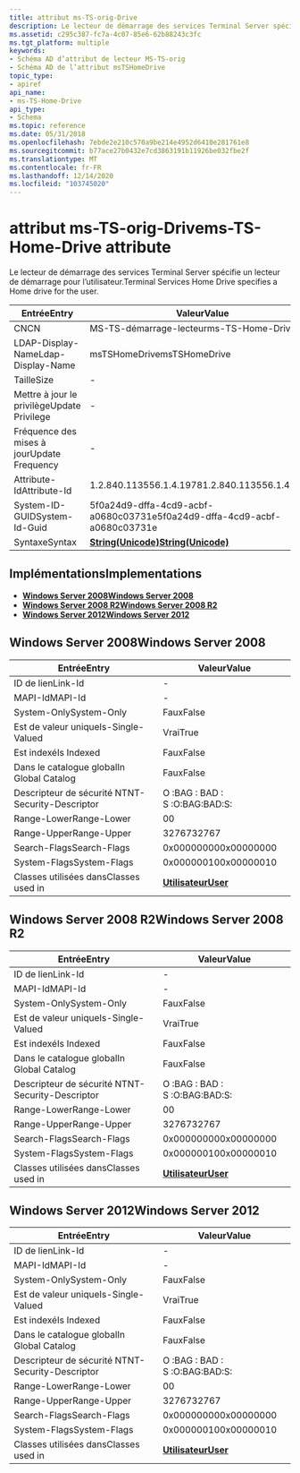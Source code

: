 ```yaml
---
title: attribut ms-TS-orig-Drive
description: Le lecteur de démarrage des services Terminal Server spécifie un lecteur de démarrage pour l’utilisateur.
ms.assetid: c295c387-fc7a-4c07-85e6-62b88243c3fc
ms.tgt_platform: multiple
keywords:
- Schéma AD d’attribut de lecteur MS-TS-orig
- Schéma AD de l’attribut msTSHomeDrive
topic_type:
- apiref
api_name:
- ms-TS-Home-Drive
api_type:
- Schema
ms.topic: reference
ms.date: 05/31/2018
ms.openlocfilehash: 7ebde2e210c570a9be214e4952d6410e281761e8
ms.sourcegitcommit: b77ace27b0432e7cd3863191b11926be032fbe2f
ms.translationtype: MT
ms.contentlocale: fr-FR
ms.lasthandoff: 12/14/2020
ms.locfileid: "103745020"
---
```

# <a name="ms-ts-home-drive-attribute"></a><span data-ttu-id="3e1f4-105">attribut ms-TS-orig-Drive</span><span class="sxs-lookup"><span data-stu-id="3e1f4-105">ms-TS-Home-Drive attribute</span></span>

<span data-ttu-id="3e1f4-106">Le lecteur de démarrage des services Terminal Server spécifie un lecteur de démarrage pour l’utilisateur.</span><span class="sxs-lookup"><span data-stu-id="3e1f4-106">Terminal Services Home Drive specifies a Home drive for the user.</span></span>



| <span data-ttu-id="3e1f4-107">Entrée</span><span class="sxs-lookup"><span data-stu-id="3e1f4-107">Entry</span></span> | <span data-ttu-id="3e1f4-108">Valeur</span><span class="sxs-lookup"><span data-stu-id="3e1f4-108">Value</span></span> |
|-------------------|---------------------------------------------|
| <span data-ttu-id="3e1f4-109">CN</span><span class="sxs-lookup"><span data-stu-id="3e1f4-109">CN</span></span>                | <span data-ttu-id="3e1f4-110">MS-TS-démarrage-lecteur</span><span class="sxs-lookup"><span data-stu-id="3e1f4-110">ms-TS-Home-Drive</span></span>                            |
| <span data-ttu-id="3e1f4-111">LDAP-Display-Name</span><span class="sxs-lookup"><span data-stu-id="3e1f4-111">Ldap-Display-Name</span></span> | <span data-ttu-id="3e1f4-112">msTSHomeDrive</span><span class="sxs-lookup"><span data-stu-id="3e1f4-112">msTSHomeDrive</span></span>                               |
| <span data-ttu-id="3e1f4-113">Taille</span><span class="sxs-lookup"><span data-stu-id="3e1f4-113">Size</span></span>              | \-                                          |
| <span data-ttu-id="3e1f4-114">Mettre à jour le privilège</span><span class="sxs-lookup"><span data-stu-id="3e1f4-114">Update Privilege</span></span>  | \-                                          |
| <span data-ttu-id="3e1f4-115">Fréquence des mises à jour</span><span class="sxs-lookup"><span data-stu-id="3e1f4-115">Update Frequency</span></span>  | \-                                          |
| <span data-ttu-id="3e1f4-116">Attribute-Id</span><span class="sxs-lookup"><span data-stu-id="3e1f4-116">Attribute-Id</span></span>      | <span data-ttu-id="3e1f4-117">1.2.840.113556.1.4.1978</span><span class="sxs-lookup"><span data-stu-id="3e1f4-117">1.2.840.113556.1.4.1978</span></span>                     |
| <span data-ttu-id="3e1f4-118">System-ID-GUID</span><span class="sxs-lookup"><span data-stu-id="3e1f4-118">System-Id-Guid</span></span>    | <span data-ttu-id="3e1f4-119">5f0a24d9-dffa-4cd9-acbf-a0680c03731e</span><span class="sxs-lookup"><span data-stu-id="3e1f4-119">5f0a24d9-dffa-4cd9-acbf-a0680c03731e</span></span>        |
| <span data-ttu-id="3e1f4-120">Syntaxe</span><span class="sxs-lookup"><span data-stu-id="3e1f4-120">Syntax</span></span>            | [<span data-ttu-id="3e1f4-121">**String(Unicode)**</span><span class="sxs-lookup"><span data-stu-id="3e1f4-121">**String(Unicode)**</span></span>](s-string-unicode.md) |



## <a name="implementations"></a><span data-ttu-id="3e1f4-122">Implémentations</span><span class="sxs-lookup"><span data-stu-id="3e1f4-122">Implementations</span></span>

-   [<span data-ttu-id="3e1f4-123">**Windows Server 2008**</span><span class="sxs-lookup"><span data-stu-id="3e1f4-123">**Windows Server 2008**</span></span>](#windows-server-2008)
-   [<span data-ttu-id="3e1f4-124">**Windows Server 2008 R2**</span><span class="sxs-lookup"><span data-stu-id="3e1f4-124">**Windows Server 2008 R2**</span></span>](#windows-server-2008-r2)
-   [<span data-ttu-id="3e1f4-125">**Windows Server 2012**</span><span class="sxs-lookup"><span data-stu-id="3e1f4-125">**Windows Server 2012**</span></span>](#windows-server-2012)

## <a name="windows-server-2008"></a><span data-ttu-id="3e1f4-126">Windows Server 2008</span><span class="sxs-lookup"><span data-stu-id="3e1f4-126">Windows Server 2008</span></span>



| <span data-ttu-id="3e1f4-127">Entrée</span><span class="sxs-lookup"><span data-stu-id="3e1f4-127">Entry</span></span> | <span data-ttu-id="3e1f4-128">Valeur</span><span class="sxs-lookup"><span data-stu-id="3e1f4-128">Value</span></span> |
|------------------------|-----------------------------------|
| <span data-ttu-id="3e1f4-129">ID de lien</span><span class="sxs-lookup"><span data-stu-id="3e1f4-129">Link-Id</span></span>                | \-                                |
| <span data-ttu-id="3e1f4-130">MAPI-Id</span><span class="sxs-lookup"><span data-stu-id="3e1f4-130">MAPI-Id</span></span>                | \-                                |
| <span data-ttu-id="3e1f4-131">System-Only</span><span class="sxs-lookup"><span data-stu-id="3e1f4-131">System-Only</span></span>            | <span data-ttu-id="3e1f4-132">Faux</span><span class="sxs-lookup"><span data-stu-id="3e1f4-132">False</span></span>                             |
| <span data-ttu-id="3e1f4-133">Est de valeur unique</span><span class="sxs-lookup"><span data-stu-id="3e1f4-133">Is-Single-Valued</span></span>       | <span data-ttu-id="3e1f4-134">Vrai</span><span class="sxs-lookup"><span data-stu-id="3e1f4-134">True</span></span>                              |
| <span data-ttu-id="3e1f4-135">Est indexé</span><span class="sxs-lookup"><span data-stu-id="3e1f4-135">Is Indexed</span></span>             | <span data-ttu-id="3e1f4-136">Faux</span><span class="sxs-lookup"><span data-stu-id="3e1f4-136">False</span></span>                             |
| <span data-ttu-id="3e1f4-137">Dans le catalogue global</span><span class="sxs-lookup"><span data-stu-id="3e1f4-137">In Global Catalog</span></span>      | <span data-ttu-id="3e1f4-138">Faux</span><span class="sxs-lookup"><span data-stu-id="3e1f4-138">False</span></span>                             |
| <span data-ttu-id="3e1f4-139">Descripteur de sécurité NT</span><span class="sxs-lookup"><span data-stu-id="3e1f4-139">NT-Security-Descriptor</span></span> | <span data-ttu-id="3e1f4-140">O :BAG : BAD : S :</span><span class="sxs-lookup"><span data-stu-id="3e1f4-140">O:BAG:BAD:S:</span></span>                      |
| <span data-ttu-id="3e1f4-141">Range-Lower</span><span class="sxs-lookup"><span data-stu-id="3e1f4-141">Range-Lower</span></span>            | <span data-ttu-id="3e1f4-142">0</span><span class="sxs-lookup"><span data-stu-id="3e1f4-142">0</span></span>                                 |
| <span data-ttu-id="3e1f4-143">Range-Upper</span><span class="sxs-lookup"><span data-stu-id="3e1f4-143">Range-Upper</span></span>            | <span data-ttu-id="3e1f4-144">32767</span><span class="sxs-lookup"><span data-stu-id="3e1f4-144">32767</span></span>                             |
| <span data-ttu-id="3e1f4-145">Search-Flags</span><span class="sxs-lookup"><span data-stu-id="3e1f4-145">Search-Flags</span></span>           | <span data-ttu-id="3e1f4-146">0x00000000</span><span class="sxs-lookup"><span data-stu-id="3e1f4-146">0x00000000</span></span>                        |
| <span data-ttu-id="3e1f4-147">System-Flags</span><span class="sxs-lookup"><span data-stu-id="3e1f4-147">System-Flags</span></span>           | <span data-ttu-id="3e1f4-148">0x00000010</span><span class="sxs-lookup"><span data-stu-id="3e1f4-148">0x00000010</span></span>                        |
| <span data-ttu-id="3e1f4-149">Classes utilisées dans</span><span class="sxs-lookup"><span data-stu-id="3e1f4-149">Classes used in</span></span>        | [<span data-ttu-id="3e1f4-150">**Utilisateur**</span><span class="sxs-lookup"><span data-stu-id="3e1f4-150">**User**</span></span>](c-user.md)<br/> |



## <a name="windows-server-2008-r2"></a><span data-ttu-id="3e1f4-151">Windows Server 2008 R2</span><span class="sxs-lookup"><span data-stu-id="3e1f4-151">Windows Server 2008 R2</span></span>



| <span data-ttu-id="3e1f4-152">Entrée</span><span class="sxs-lookup"><span data-stu-id="3e1f4-152">Entry</span></span> | <span data-ttu-id="3e1f4-153">Valeur</span><span class="sxs-lookup"><span data-stu-id="3e1f4-153">Value</span></span> |
|------------------------|-----------------------------------|
| <span data-ttu-id="3e1f4-154">ID de lien</span><span class="sxs-lookup"><span data-stu-id="3e1f4-154">Link-Id</span></span>                | \-                                |
| <span data-ttu-id="3e1f4-155">MAPI-Id</span><span class="sxs-lookup"><span data-stu-id="3e1f4-155">MAPI-Id</span></span>                | \-                                |
| <span data-ttu-id="3e1f4-156">System-Only</span><span class="sxs-lookup"><span data-stu-id="3e1f4-156">System-Only</span></span>            | <span data-ttu-id="3e1f4-157">Faux</span><span class="sxs-lookup"><span data-stu-id="3e1f4-157">False</span></span>                             |
| <span data-ttu-id="3e1f4-158">Est de valeur unique</span><span class="sxs-lookup"><span data-stu-id="3e1f4-158">Is-Single-Valued</span></span>       | <span data-ttu-id="3e1f4-159">Vrai</span><span class="sxs-lookup"><span data-stu-id="3e1f4-159">True</span></span>                              |
| <span data-ttu-id="3e1f4-160">Est indexé</span><span class="sxs-lookup"><span data-stu-id="3e1f4-160">Is Indexed</span></span>             | <span data-ttu-id="3e1f4-161">Faux</span><span class="sxs-lookup"><span data-stu-id="3e1f4-161">False</span></span>                             |
| <span data-ttu-id="3e1f4-162">Dans le catalogue global</span><span class="sxs-lookup"><span data-stu-id="3e1f4-162">In Global Catalog</span></span>      | <span data-ttu-id="3e1f4-163">Faux</span><span class="sxs-lookup"><span data-stu-id="3e1f4-163">False</span></span>                             |
| <span data-ttu-id="3e1f4-164">Descripteur de sécurité NT</span><span class="sxs-lookup"><span data-stu-id="3e1f4-164">NT-Security-Descriptor</span></span> | <span data-ttu-id="3e1f4-165">O :BAG : BAD : S :</span><span class="sxs-lookup"><span data-stu-id="3e1f4-165">O:BAG:BAD:S:</span></span>                      |
| <span data-ttu-id="3e1f4-166">Range-Lower</span><span class="sxs-lookup"><span data-stu-id="3e1f4-166">Range-Lower</span></span>            | <span data-ttu-id="3e1f4-167">0</span><span class="sxs-lookup"><span data-stu-id="3e1f4-167">0</span></span>                                 |
| <span data-ttu-id="3e1f4-168">Range-Upper</span><span class="sxs-lookup"><span data-stu-id="3e1f4-168">Range-Upper</span></span>            | <span data-ttu-id="3e1f4-169">32767</span><span class="sxs-lookup"><span data-stu-id="3e1f4-169">32767</span></span>                             |
| <span data-ttu-id="3e1f4-170">Search-Flags</span><span class="sxs-lookup"><span data-stu-id="3e1f4-170">Search-Flags</span></span>           | <span data-ttu-id="3e1f4-171">0x00000000</span><span class="sxs-lookup"><span data-stu-id="3e1f4-171">0x00000000</span></span>                        |
| <span data-ttu-id="3e1f4-172">System-Flags</span><span class="sxs-lookup"><span data-stu-id="3e1f4-172">System-Flags</span></span>           | <span data-ttu-id="3e1f4-173">0x00000010</span><span class="sxs-lookup"><span data-stu-id="3e1f4-173">0x00000010</span></span>                        |
| <span data-ttu-id="3e1f4-174">Classes utilisées dans</span><span class="sxs-lookup"><span data-stu-id="3e1f4-174">Classes used in</span></span>        | [<span data-ttu-id="3e1f4-175">**Utilisateur**</span><span class="sxs-lookup"><span data-stu-id="3e1f4-175">**User**</span></span>](c-user.md)<br/> |



## <a name="windows-server-2012"></a><span data-ttu-id="3e1f4-176">Windows Server 2012</span><span class="sxs-lookup"><span data-stu-id="3e1f4-176">Windows Server 2012</span></span>



| <span data-ttu-id="3e1f4-177">Entrée</span><span class="sxs-lookup"><span data-stu-id="3e1f4-177">Entry</span></span> | <span data-ttu-id="3e1f4-178">Valeur</span><span class="sxs-lookup"><span data-stu-id="3e1f4-178">Value</span></span> |
|------------------------|-----------------------------------|
| <span data-ttu-id="3e1f4-179">ID de lien</span><span class="sxs-lookup"><span data-stu-id="3e1f4-179">Link-Id</span></span>                | \-                                |
| <span data-ttu-id="3e1f4-180">MAPI-Id</span><span class="sxs-lookup"><span data-stu-id="3e1f4-180">MAPI-Id</span></span>                | \-                                |
| <span data-ttu-id="3e1f4-181">System-Only</span><span class="sxs-lookup"><span data-stu-id="3e1f4-181">System-Only</span></span>            | <span data-ttu-id="3e1f4-182">Faux</span><span class="sxs-lookup"><span data-stu-id="3e1f4-182">False</span></span>                             |
| <span data-ttu-id="3e1f4-183">Est de valeur unique</span><span class="sxs-lookup"><span data-stu-id="3e1f4-183">Is-Single-Valued</span></span>       | <span data-ttu-id="3e1f4-184">Vrai</span><span class="sxs-lookup"><span data-stu-id="3e1f4-184">True</span></span>                              |
| <span data-ttu-id="3e1f4-185">Est indexé</span><span class="sxs-lookup"><span data-stu-id="3e1f4-185">Is Indexed</span></span>             | <span data-ttu-id="3e1f4-186">Faux</span><span class="sxs-lookup"><span data-stu-id="3e1f4-186">False</span></span>                             |
| <span data-ttu-id="3e1f4-187">Dans le catalogue global</span><span class="sxs-lookup"><span data-stu-id="3e1f4-187">In Global Catalog</span></span>      | <span data-ttu-id="3e1f4-188">Faux</span><span class="sxs-lookup"><span data-stu-id="3e1f4-188">False</span></span>                             |
| <span data-ttu-id="3e1f4-189">Descripteur de sécurité NT</span><span class="sxs-lookup"><span data-stu-id="3e1f4-189">NT-Security-Descriptor</span></span> | <span data-ttu-id="3e1f4-190">O :BAG : BAD : S :</span><span class="sxs-lookup"><span data-stu-id="3e1f4-190">O:BAG:BAD:S:</span></span>                      |
| <span data-ttu-id="3e1f4-191">Range-Lower</span><span class="sxs-lookup"><span data-stu-id="3e1f4-191">Range-Lower</span></span>            | <span data-ttu-id="3e1f4-192">0</span><span class="sxs-lookup"><span data-stu-id="3e1f4-192">0</span></span>                                 |
| <span data-ttu-id="3e1f4-193">Range-Upper</span><span class="sxs-lookup"><span data-stu-id="3e1f4-193">Range-Upper</span></span>            | <span data-ttu-id="3e1f4-194">32767</span><span class="sxs-lookup"><span data-stu-id="3e1f4-194">32767</span></span>                             |
| <span data-ttu-id="3e1f4-195">Search-Flags</span><span class="sxs-lookup"><span data-stu-id="3e1f4-195">Search-Flags</span></span>           | <span data-ttu-id="3e1f4-196">0x00000000</span><span class="sxs-lookup"><span data-stu-id="3e1f4-196">0x00000000</span></span>                        |
| <span data-ttu-id="3e1f4-197">System-Flags</span><span class="sxs-lookup"><span data-stu-id="3e1f4-197">System-Flags</span></span>           | <span data-ttu-id="3e1f4-198">0x00000010</span><span class="sxs-lookup"><span data-stu-id="3e1f4-198">0x00000010</span></span>                        |
| <span data-ttu-id="3e1f4-199">Classes utilisées dans</span><span class="sxs-lookup"><span data-stu-id="3e1f4-199">Classes used in</span></span>        | [<span data-ttu-id="3e1f4-200">**Utilisateur**</span><span class="sxs-lookup"><span data-stu-id="3e1f4-200">**User**</span></span>](c-user.md)<br/> |



 

 





